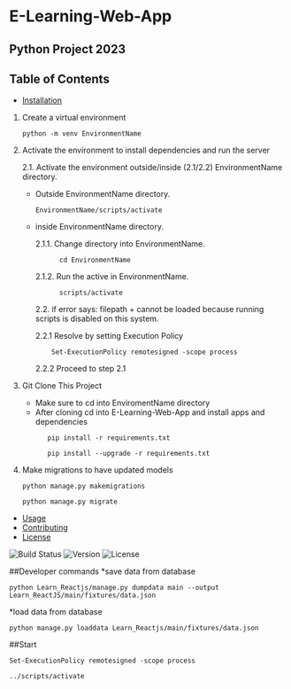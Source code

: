 # E-Learning-Web-App

## Python Project 2023

## Table of Contents

- [Installation](#installation)

1.  Create a virtual environment

        python -m venv EnvironmentName

2.  Activate the environment to install dependencies and run the server

    2.1. Activate the environment outside/inside (2.1/2.2) EnvironmentName directory.

    - Outside EnvironmentName directory.

      ```
      EnvironmentName/scripts/activate
      ```

    - inside EnvironmentName directory.

      2.1.1. Change directory into EnvironmentName.

                cd EnvironmentName

      2.1.2. Run the active in EnvironmentName.

                scripts/activate

      2.2. if error says: filepath + cannot be loaded because running scripts is disabled on this system.

      2.2.1 Resolve by setting Execution Policy

              Set-ExecutionPolicy remotesigned -scope process

      2.2.2 Proceed to step 2.1

3.  Git Clone This Project
    - Make sure to cd into EnviromentName directory
    - After cloning cd into E-Learning-Web-App and install apps and dependencies
      ```
         pip install -r requirements.txt
      ```
      ```
         pip install --upgrade -r requirements.txt
      ```
4.  Make migrations to have updated models
    ```
    python manage.py makemigrations
    ```
    ```
    python manage.py migrate
    ```

- [Usage](#usage)
- [Contributing](#contributing)
- [License](#license)

![Build Status](https://img.shields.io/badge/Build-Passing-brightgreen)
![Version](https://img.shields.io/badge/Version-1.0-blue)
![License](https://img.shields.io/badge/License-MIT-red)

##Developer commands
\*save data from database

```
python Learn_Reactjs/manage.py dumpdata main --output Learn_ReactJS/main/fixtures/data.json
```

\*load data from database

```
python manage.py loaddata Learn_Reactjs/main/fixtures/data.json
```

##Start

```
Set-ExecutionPolicy remotesigned -scope process
```

```
../scripts/activate
```
